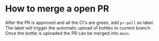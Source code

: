 # How to merge a open PR
After the PR is approved and all the CI's are green, add `pr-pull` as label.
The label will trigger the automatic upload of bottles to current branch.
Once the bottle is uploaded the PR can be merged into `main`.